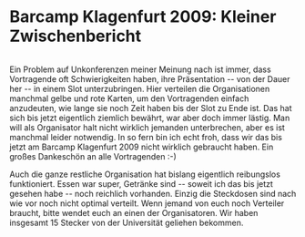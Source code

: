 # Barcamp Klagenfurt 2009: Kleiner Zwischenbericht

<img src="http://zerokspot.com/uploads/barcampklagenfurt480.jpg" class="figure" alt="" />

Ein Problem auf Unkonferenzen meiner Meinung nach ist immer, dass Vortragende oft Schwierigkeiten haben, ihre Präsentation -- von der Dauer her -- in einem Slot unterzubringen. Hier verteilen die Organisationen manchmal gelbe und rote Karten, um den Vortragenden einfach anzudeuten, wie lange sie noch Zeit haben bis der Slot zu Ende ist. Das hat sich bis jetzt eigentlich ziemlich bewährt, war aber doch immer lästig. Man will als Organisator halt nicht wirklich jemanden unterbrechen, aber es ist manchmal leider notwendig. In so fern bin ich echt froh, dass wir das bis jetzt am Barcamp Klagenfurt 2009 nicht wirklich gebraucht haben. Ein großes Dankeschön an alle Vortragenden :-)

Auch die ganze restliche Organisation hat bislang eigentlich reibungslos funktioniert. Essen war super, Getränke sind -- soweit ich das bis jetzt gesehen habe -- noch reichlich vorhanden. Einzig die Steckdosen sind nach wie vor noch nicht optimal verteilt. Wenn jemand von euch noch Verteiler braucht, bitte wendet euch an einen der Organisatoren. Wir haben insgesamt 15 Stecker von der Universität geliehen bekommen. 